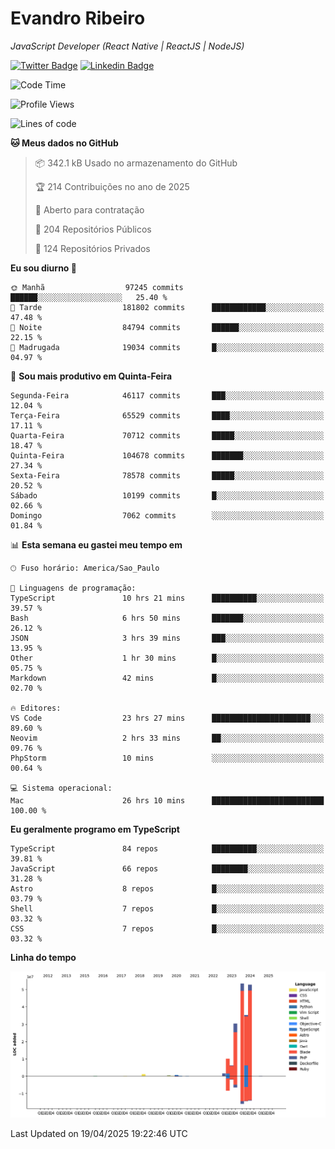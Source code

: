 # Evandro **Ribeiro**

*JavaScript Developer (React Native | ReactJS | NodeJS)*

[![Twitter Badge](https://img.shields.io/badge/-@ribeiroevandro-201B2D?style=flat-square&labelColor=201B2D&logo=twitter&logoColor=white&link=https://twitter.com/ribeiroevandro)](https://twitter.com/ribeiroevandro) 
[![Linkedin Badge](https://img.shields.io/badge/-Evandro%20Ribeiro-201B2D?style=flat-square&logo=Linkedin&logoColor=white&link=https://www.linkedin.com/in/ribeiroevandro)](https://www.linkedin.com/in/ribeiroevandro) 


<!--START_SECTION:waka-->
![Code Time](http://img.shields.io/badge/Code%20Time-4%2C396%20hrs%2012%20mins-blue)

![Profile Views](http://img.shields.io/badge/Visualizac%C3%B5es%20do%20perfil-6-blue)

![Lines of code](https://img.shields.io/badge/Desde%20o%20Hello%20World%20eu%20escrevi-193.1%20million%20linhas%20de%20c%C3%B3digo-blue)

**🐱 Meus dados no GitHub** 

> 📦 342.1 kB Usado no armazenamento do GitHub 
 > 
> 🏆 214 Contribuições no ano de 2025
 > 
> 💼 Aberto para contratação
 > 
> 📜 204 Repositórios Públicos 
 > 
> 🔑 124 Repositórios Privados 
 > 
**Eu sou diurno 🐤** 

```text
🌞 Manhã                  97245 commits       ██████░░░░░░░░░░░░░░░░░░░   25.40 % 
🌆 Tarde                  181802 commits      ████████████░░░░░░░░░░░░░   47.48 % 
🌃 Noite                  84794 commits       ██████░░░░░░░░░░░░░░░░░░░   22.15 % 
🌙 Madrugada              19034 commits       █░░░░░░░░░░░░░░░░░░░░░░░░   04.97 % 
```
📅 **Sou mais produtivo em Quinta-Feira** 

```text
Segunda-Feira            46117 commits       ███░░░░░░░░░░░░░░░░░░░░░░   12.04 % 
Terça-Feira              65529 commits       ████░░░░░░░░░░░░░░░░░░░░░   17.11 % 
Quarta-Feira             70712 commits       █████░░░░░░░░░░░░░░░░░░░░   18.47 % 
Quinta-Feira             104678 commits      ███████░░░░░░░░░░░░░░░░░░   27.34 % 
Sexta-Feira              78578 commits       █████░░░░░░░░░░░░░░░░░░░░   20.52 % 
Sábado                   10199 commits       █░░░░░░░░░░░░░░░░░░░░░░░░   02.66 % 
Domingo                  7062 commits        ░░░░░░░░░░░░░░░░░░░░░░░░░   01.84 % 
```


📊 **Esta semana eu gastei meu tempo em** 

```text
🕑︎ Fuso horário: America/Sao_Paulo

💬 Linguagens de programação: 
TypeScript               10 hrs 21 mins      ██████████░░░░░░░░░░░░░░░   39.57 % 
Bash                     6 hrs 50 mins       ███████░░░░░░░░░░░░░░░░░░   26.12 % 
JSON                     3 hrs 39 mins       ███░░░░░░░░░░░░░░░░░░░░░░   13.95 % 
Other                    1 hr 30 mins        █░░░░░░░░░░░░░░░░░░░░░░░░   05.75 % 
Markdown                 42 mins             █░░░░░░░░░░░░░░░░░░░░░░░░   02.70 % 

🔥 Editores: 
VS Code                  23 hrs 27 mins      ██████████████████████░░░   89.60 % 
Neovim                   2 hrs 33 mins       ██░░░░░░░░░░░░░░░░░░░░░░░   09.76 % 
PhpStorm                 10 mins             ░░░░░░░░░░░░░░░░░░░░░░░░░   00.64 % 

💻 Sistema operacional: 
Mac                      26 hrs 10 mins      █████████████████████████   100.00 % 
```

**Eu geralmente programo em TypeScript** 

```text
TypeScript               84 repos            ██████████░░░░░░░░░░░░░░░   39.81 % 
JavaScript               66 repos            ████████░░░░░░░░░░░░░░░░░   31.28 % 
Astro                    8 repos             █░░░░░░░░░░░░░░░░░░░░░░░░   03.79 % 
Shell                    7 repos             █░░░░░░░░░░░░░░░░░░░░░░░░   03.32 % 
CSS                      7 repos             █░░░░░░░░░░░░░░░░░░░░░░░░   03.32 % 
```



**Linha do tempo**

![Lines of Code chart](https://raw.githubusercontent.com/ribeiroevandro/ribeiroevandro/main/assets/bar_graph.png)


 Last Updated on 19/04/2025 19:22:46 UTC
<!--END_SECTION:waka-->
